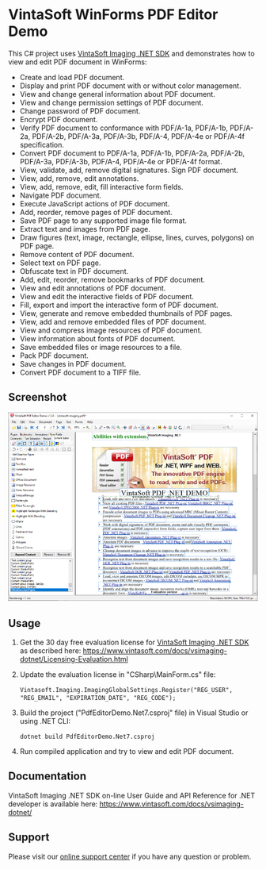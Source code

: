 # VintaSoft WinForms PDF Editor Demo

This C# project uses <a href="https://www.vintasoft.com/vsimaging-dotnet-index.html">VintaSoft Imaging .NET SDK</a> and demonstrates how to view and edit PDF document in WinForms:
* Create and load PDF document.
* Display and print PDF document with or without color management.
* View and change general information about PDF document.
* View and change permission settings of PDF document.
* Change password of PDF document.
* Encrypt PDF document.
* Verify PDF document to conformance with PDF/A-1a, PDF/A-1b, PDF/A-2a, PDF/A-2b, PDF/A-3a, PDF/A-3b, PDF/A-4, PDF/A-4e or PDF/A-4f specification.
* Convert PDF document to PDF/A-1a, PDF/A-1b, PDF/A-2a, PDF/A-2b, PDF/A-3a, PDF/A-3b, PDF/A-4, PDF/A-4e or PDF/A-4f format.
* View, validate, add, remove digital signatures. Sign PDF document.
* View, add, remove, edit annotations.
* View, add, remove, edit, fill interactive form fields.
* Navigate PDF document.
* Execute JavaScript actions of PDF document.
* Add, reorder, remove pages of PDF document.
* Save PDF page to any supported image file format.
* Extract text and images from PDF page.
* Draw figures (text, image, rectangle, ellipse, lines, curves, polygons) on PDF page.
* Remove content of PDF document.
* Select text on PDF page.
* Obfuscate text in PDF document.
* Add, edit, reorder, remove bookmarks of PDF document.
* View and edit annotations of PDF document.
* View and edit the interactive fields of PDF document.
* Fill, export and import the interactive form of PDF document.
* View, generate and remove embedded thumbnails of PDF pages.
* View, add and remove embedded files of PDF document.
* View and compress image resources of PDF document.
* View information about fonts of PDF document.
* Save embedded files or image resources to a file.
* Pack PDF document.
* Save changes in PDF document.
* Convert PDF document to a TIFF file.


## Screenshot
<img src="vintasoft-pdf-editor-demo.png" title="VintaSoft PDF Editor Demo">


## Usage
1. Get the 30 day free evaluation license for <a href="https://www.vintasoft.com/vsimaging-dotnet-index.html" target="_blank">VintaSoft Imaging .NET SDK</a> as described here: <a href="https://www.vintasoft.com/docs/vsimaging-dotnet/Licensing-Evaluation.html" target="_blank">https://www.vintasoft.com/docs/vsimaging-dotnet/Licensing-Evaluation.html</a>

2. Update the evaluation license in "CSharp\MainForm.cs" file:
   ```
   Vintasoft.Imaging.ImagingGlobalSettings.Register("REG_USER", "REG_EMAIL", "EXPIRATION_DATE", "REG_CODE");
   ```

3. Build the project ("PdfEditorDemo.Net7.csproj" file) in Visual Studio or using .NET CLI:
   ```
   dotnet build PdfEditorDemo.Net7.csproj
   ```

4. Run compiled application and try to view and edit PDF document.


## Documentation
VintaSoft Imaging .NET SDK on-line User Guide and API Reference for .NET developer is available here: https://www.vintasoft.com/docs/vsimaging-dotnet/


## Support
Please visit our <a href="https://myaccount.vintasoft.com/">online support center</a> if you have any question or problem.
